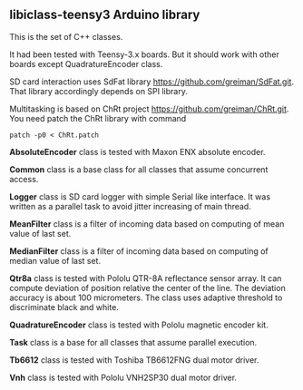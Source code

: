 ## libiclass-teensy3 Arduino library

This is the set of C++ classes.

It had been tested with Teensy-3.x boards. But it should work with other boards
except QuadratureEncoder class.

SD card interaction uses SdFat library https://github.com/greiman/SdFat.git. That
library accordingly depends on SPI library.

Multitasking is based on ChRt project https://github.com/greiman/ChRt.git. You need
patch the ChRt library with command

	patch -p0 < ChRt.patch

**AbsoluteEncoder** class is tested with Maxon ENX absolute encoder.

**Common** class is a base class for all classes that assume concurrent access.

**Logger** class is SD card logger with simple Serial like interface. It was written
as a parallel task to avoid jitter increasing of main thread.

**MeanFilter** class is a filter of incoming data based on computing of mean value of
last set.

**MedianFilter** class is a filter of incoming data based on computing of median value
of last set.

**Qtr8a** class is tested with Pololu QTR-8A reflectance sensor array. It can compute
deviation of position relative the center of the line. The deviation accuracy is about
100 micrometers. The class uses adaptive threshold to discriminate black and white.

**QuadratureEncoder** class is tested with Pololu magnetic encoder kit.

**Task** class is a base for all classes that assume parallel execution.

**Tb6612** class is tested with Toshiba TB6612FNG dual motor driver.

**Vnh** class is tested with Pololu VNH2SP30 dual motor driver.
